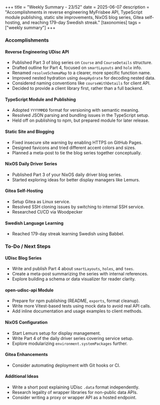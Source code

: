 +++
title = "Weekly Summary - 23/52"
date = 2025-06-07
description = "Accomplishments in reverse engineering MyFrisbee API, TypeScript module publishing, static site improvements, NixOS blog series, Gitea self-hosting, and reaching 179-day Swedish streak."
[taxonomies]
tags = ["weekly summary"]
+++

### Accomplishments

#### Reverse Engineering UDisc API

- Published Part 3 of blog series on `Course` and `CourseDetails` structure.
- Drafted outline for Part 4, focused on `smartLayouts` and `hole` info.
- Renamed `resolveSchemaMap` to a clearer, more specific function name.
- Improved nested hydration using `deepHydrate` for decoding nested data.
- Considered naming conventions like `courseWithDetails` for client API.
- Decided to provide a client library first, rather than a full backend.

#### TypeScript Module and Publishing

- Adopted `YYYYMMDD` format for versioning with semantic meaning.
- Resolved JSON parsing and bundling issues in the TypeScript setup.
- Held off on publishing to npm, but prepared module for later release.

#### Static Site and Blogging

- Fixed insecure site warning by enabling HTTPS on GitHub Pages.
- Designed favicons and tried different accent colors and sizes.
- Planned a meta-post to tie the blog series together conceptually.

#### NixOS Daily Driver Series

- Published Part 3 of your NixOS daily driver blog series.
- Started exploring ideas for better display managers like Lemurs.

#### Gitea Self-Hosting

- Setup Gitea as Linux service.
- Resolved SSH cloning issues by switching to internal SSH service.
- Researched CI/CD via Woodpecker

#### Swedish Language Learning

- Reached 179-day streak learning Swedish using Babbel.

### To-Do / Next Steps

#### UDisc Blog Series

- Write and publish Part 4 about `smartLayouts`, `holes`, and `tees`.
- Create a meta-post summarizing the series with internal references.
- Explore building a schema or data visualizer for reader clarity.

#### open-udisc-api Module

- Prepare for npm publishing (README, `exports`, format cleanup).
- Write more Vitest-based tests using mock data to avoid real API calls.
- Add inline documentation and usage examples to client methods.

#### NixOS Configuration

- Start Lemurs setup for display management.
- Write Part 4 of the daily driver series covering service setup.
- Explore modularizing `environment.systemPackages` further.

#### Gitea Enhancements

- Consider automating deployment with Git hooks or CI.

#### Additional Ideas

- Write a short post explaining UDisc `.data` format independently.
- Research legality of wrapper libraries for non-public data APIs.
- Consider writing a proxy or wrapper API as a hosted endpoint.
